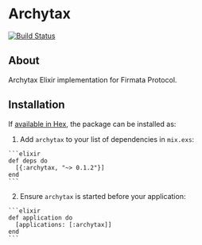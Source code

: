 # Archytax

[![Build Status](https://travis-ci.org/hanselmw/archytax.svg?branch=master)](https://travis-ci.org/hanselmw/archytax)

## About
Archytax Elixir implementation for Firmata Protocol.

## Installation

If [available in Hex](https://hex.pm/docs/publish), the package can be installed as:

  1. Add `archytax` to your list of dependencies in `mix.exs`:

    ```elixir
    def deps do
      [{:archytax, "~> 0.1.2"}]
    end
    ```

  2. Ensure `archytax` is started before your application:

    ```elixir
    def application do
      [applications: [:archytax]]
    end
    ```

